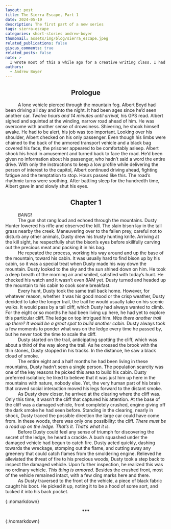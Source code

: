 ```yaml
---
layout: post
title: The Sierra Escape, Part 1
date: 2024-05-19
description: The first part of a new series
tags: sierra-escape
categories: short-stories andrew-boyer
thumbnail: assets/img/blog/sierra_escape.jpeg
related_publications: false
giscus_comments: true
related_posts: false
note: >
  I wrote most of this a while ago for a creative writing class. I had fun writing this and thought, why not publish this series on my website? Subscribe to my newsletter to get notified when the next part is published.
authors:
  - Andrew Boyer
---
```


<style>
  #markdown-content {
    line-height: 2.0 !important;
  }
</style>

<h2 style="text-align: center; margin-top: 30px">Prologue</h2>

&nbsp;&nbsp;&nbsp;&nbsp;&nbsp;&nbsp;&nbsp;&nbsp;&nbsp;&nbsp;A lone vehicle pierced through the mountain fog. Albert Boyd had been driving all day and into the night. It had been ages since he’d seen another car. _Twelve hours and 14 minutes until arrival,_ his GPS read. Albert sighed and squinted at the winding, narrow road ahead of him. He was overcome with another sense of drowsiness. Shivering, he shook himself awake. He had to be alert, his job was too important. Looking over his shoulder, Albert checked on his only passenger. Even though his limbs were chained to the back of the armored transport vehicle and a black bag covered his face, the prisoner appeared to be comfortably asleep. Albert shook his head in amusement and turned back to face the road. He’d been given no information about his passenger, who hadn’t said a word the entire drive. With only the instructions to keep a low profile while delivering the person of interest to the capitol, Albert continued driving ahead, fighting fatigue and the temptation to stop. Hours passed like this. The road’s rhythmic turns were soothing. After battling sleep for the hundredth time, Albert gave in and slowly shut his eyes.

<h2 style="text-align: center; margin-top: 30px">Chapter 1</h2>

&nbsp;&nbsp;&nbsp;&nbsp;&nbsp;&nbsp;&nbsp;&nbsp;&nbsp;&nbsp;_BANG!_\
&nbsp;&nbsp;&nbsp;&nbsp;&nbsp;&nbsp;&nbsp;&nbsp;&nbsp;&nbsp;The gun shot rang loud and echoed through the mountains. Dusty Hunter lowered his rifle and observed the kill. The slain bison lay in the tall grass nearby the creek. Maneuvering over to the fallen prey, careful not to disturb any other animals, Dusty drew his trusty hunting knife. Arriving at the kill sight, he respectfully shut the bison’s eyes before skillfully carving out the precious meat and packing it in his bag.\
&nbsp;&nbsp;&nbsp;&nbsp;&nbsp;&nbsp;&nbsp;&nbsp;&nbsp;&nbsp;He repeated the process, working his way around and up the base of the mountain, toward his cabin. It was usually hard to find bison up by his cabin, so it was a special treat when Dusty made his way down the mountain. Dusty looked to the sky and the sun shined down on him. He took a deep breath of the morning air and smiled, satisfied with today’s hunt. He checked his watch and it wasn’t even 8AM yet. Dusty turned and headed up the mountain to his cabin to cook some breakfast.\
&nbsp;&nbsp;&nbsp;&nbsp;&nbsp;&nbsp;&nbsp;&nbsp;&nbsp;&nbsp;Every hunt, Dusty took the same trail back home. However, for whatever reason, whether it was his good mood or the crisp weather, Dusty decided to take the longer trail, the trail he would usually take on his scenic walks. It would pass by a tall cliff, which Dusty had always wanted to climb. For the eight or so months he had been living up here, he had yet to explore this particular cliff. The ledge on top intrigued him. _Was there another trail up there? It would be a great spot to build another cabin._ Dusty always took a few moments to ponder what was on the ledge every time he passed by, but he never took the time to scale the cliff.\
&nbsp;&nbsp;&nbsp;&nbsp;&nbsp;&nbsp;&nbsp;&nbsp;&nbsp;&nbsp;Dusty started on the trail, anticipating spotting the cliff, which was about a third of the way along the trail. As he crossed the brook with the thin stones, Dusty stopped in his tracks. In the distance, he saw a black cloud of smoke.\
&nbsp;&nbsp;&nbsp;&nbsp;&nbsp;&nbsp;&nbsp;&nbsp;&nbsp;&nbsp;The entire eight and a half months he had been living in these mountains, Dusty hadn’t seen a single person. The population scarcity was one of the key reasons he picked this area to build his cabin. Dusty preferred isolation; he liked to believe that it was just him up here in the mountains with nature, nobody else. Yet, the very human part of his brain that craved social interaction moved his legs forward to the distant smoke.\
&nbsp;&nbsp;&nbsp;&nbsp;&nbsp;&nbsp;&nbsp;&nbsp;&nbsp;&nbsp;As Dusty drew closer, he arrived at the clearing where the cliff was. Only this time, it wasn’t the cliff that captured his attention. At the base of the cliff was a damaged vehicle, front completely crushed, engine giving off the dark smoke he had seen before. Standing in the clearing, nearly in shock, Dusty traced the possible direction the large car could have come from. In these woods, there was only one possibility: the cliff. _There must be a road up on the ledge. That’s it. That’s what it is._\
&nbsp;&nbsp;&nbsp;&nbsp;&nbsp;&nbsp;&nbsp;&nbsp;&nbsp;&nbsp;Before Dusty could feel any sense of triumph for discovering the secret of the ledge, he heard a crackle. A bush squashed under the damaged vehicle had begun to catch fire. Dusty acted quickly, dashing towards the wreckage, stomping out the flame, and cutting away any greenery that could catch flames from the smoldering engine. Relieved he alleviated the threat of fire to his precious woods, Dusty took a step back to inspect the damaged vehicle. Upon further inspection, he realized this was no ordinary vehicle. _This thing is armored._ Besides the crushed front, most of the vehicle remained intact, with a few ding marks here and there.\
&nbsp;&nbsp;&nbsp;&nbsp;&nbsp;&nbsp;&nbsp;&nbsp;&nbsp;&nbsp;As Dusty traversed to the front of the vehicle, a piece of black fabric caught his boot. He picked it up, noting it to be a hood of some sort, and tucked it into his back pocket.

{::nomarkdown}

<p style="text-align: center;"><strong>***</strong></p>
{:/nomarkdown}
